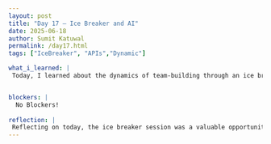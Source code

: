 ```yaml
---
layout: post
title: "Day 17 – Ice Breaker and AI"
date: 2025-06-18
author: Sumit Katuwal
permalink: /day17.html
tags: ["IceBreaker", "APIs","Dynamic"]

what_i_learned: |
 Today, I learned about the dynamics of team-building through an ice breaker session with a high school teacher, which helped me understand her background and teaching style. During the session, I introduced myself, sharing my interests and goals, which fostered a sense of connection and collaboration. We recapped our ongoing project, clarifying objectives and aligning on tasks for the upcoming week. The discussion on AI in modern surgery was particularly enlightening, as I learned how AI tools assist surgeons with precision, diagnostics, and real-time decision-making. Overall, the day emphasized the importance of communication, planning, and the transformative role of technology in healthcare.


blockers: |
  No Blockers!
  
reflection: |
 Reflecting on today, the ice breaker session was a valuable opportunity to build rapport and understand the importance of personal connections in collaborative work. The project recap helped me feel more organized and focused, reinforcing the need for clear communication in teamwork. Exploring AI’s role in surgery was fascinating, as it opened my eyes to how technology can enhance human expertise in critical fields. I feel inspired to dive deeper into how AI can shape the future of medicine and other industries. This experience reminded me to stay curious and open to learning from both people and emerging technologies.
---
```













